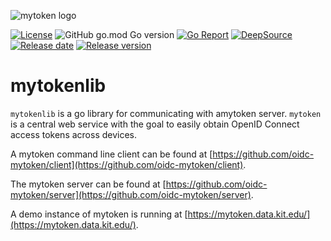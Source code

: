 ![mytoken logo](https://git.scc.kit.edu/oidc/mytoken/-/raw/master/docs/img/mytoken.png)

[![License](https://img.shields.io/github/license/oidc-mytoken/lib.svg)](https://github.com/oidc-mytoken/lib/blob/master/LICENSE)
![GitHub go.mod Go version](https://img.shields.io/github/go-mod/go-version/oidc-mytoken/lib)
[![Go Report](https://goreportcard.com/badge/github.com/oidc-mytoken/lib)](https://goreportcard.com/report/github.com/oidc-mytoken/lib)
[![DeepSource](https://deepsource.io/gh/oidc-mytoken/lib.svg/?label=active+issues&show_trend=true)](https://deepsource.io/gh/oidc-mytoken/lib/?ref=repository-badge)
[![Release date](https://img.shields.io/github/release-date/oidc-mytoken/lib.svg)](https://github.com/oidc-mytoken/lib/releases/latest)
[![Release version](https://img.shields.io/github/release/oidc-mytoken/lib.svg)](https://github.com/oidc-mytoken/lib/releases/latest)

# mytokenlib

`mytokenlib` is a go library for communicating with amytoken server.
`mytoken` is a central web service with the goal to easily obtain OpenID Connect access tokens across devices.

A mytoken command line client can be found at [https://github.com/oidc-mytoken/client](https://github.com/oidc-mytoken/client).

The mytoken server can be found at [https://github.com/oidc-mytoken/server](https://github.com/oidc-mytoken/server).

A demo instance of mytoken is running at [https://mytoken.data.kit.edu/](https://mytoken.data.kit.edu/).
